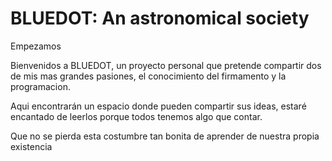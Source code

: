# BLUEDOT: An astronomical society

Empezamos

Bienvenidos a BLUEDOT, un proyecto personal que pretende compartir dos de mis mas grandes pasiones, 
el conocimiento del firmamento y la programacion. 

Aqui encontrarán un espacio donde pueden compartir sus ideas, 
estaré encantado de leerlos porque todos tenemos algo que contar.

Que no se pierda esta costumbre tan bonita de aprender de nuestra propia existencia 
